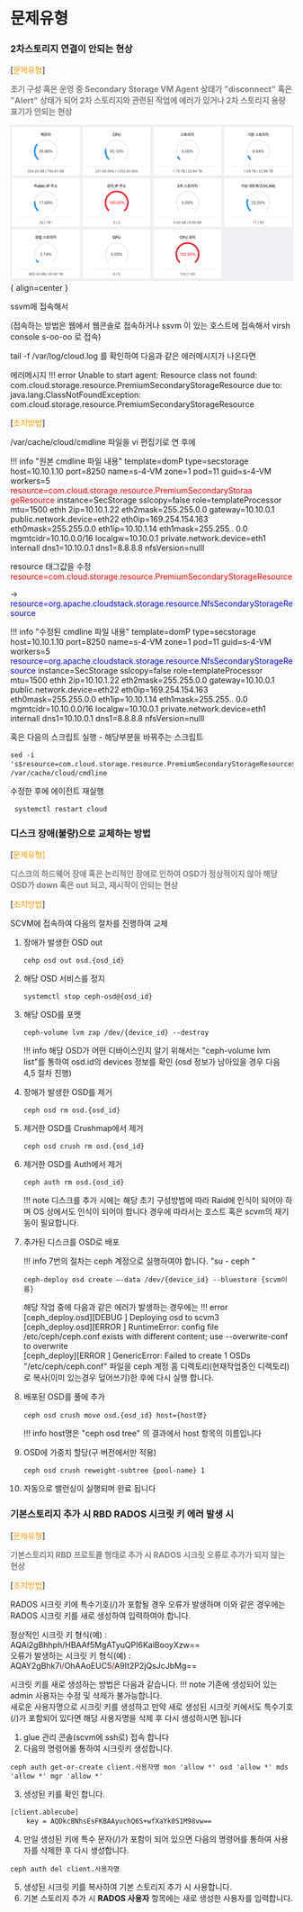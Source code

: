 # 문제유형

### 2차스토리지 연결이 안되는 현상

[<span style="color:#ff9900;">문제유형</span>]

<span style="color:gray;font-weight:bold">
초기 구성 혹은 운영 중 Secondary Storage VM Agent 상태가 "disconnect" 혹은 "Alert" 상태가 되어 2차 스토리지와 관련된 작업에 에러가 있거나 2차 스토리지 용량 표기가 안되는 현상
</span>

![Mold 대시보드 2차스토리지 오류](../assets/images/mold_secondarystorage_error.png){ align=center }

 ssvm에 접속해서
 
 (접속하는 방법은 웹에서 웹콘솔로 접속하거나 ssvm 이 있는 호스트에 접속해서 virsh console s-oo-oo 로 접속) 

tail -f /var/log/cloud.log 를 확인하여 다음과 같은 에러메시지가 나온다면

에러메시지
!!! error
    Unable to start agent: Resource class not found: com.cloud.storage.resource.PremiumSecondaryStorageResource due to: java.lang.ClassNotFoundException: com.cloud.storage.resource.PremiumSecondaryStorageResource 

[<span style="color:#ff9900;">조치방법</span>]

/var/cache/cloud/cmdline  파일을 vi 편집기로 연 후에

!!! info "원본 cmdline 파일 내용"
    template=domP type=secstorage host=10.10.1.10 port=8250 name=s-4-VM zone=1 pod=11
    guid=s-4-VM workers=5 <span style="color:red">resource=com.cloud.storage.resource.PremiumSecondaryStoraa
    geResource</span> instance=SecStorage sslcopy=false role=templateProcessor mtu=1500 ethh
    2ip=10.10.1.22 eth2mask=255.255.0.0 gateway=10.10.0.1 public.network.device=eth22
    eth0ip=169.254.154.163 eth0mask=255.255.0.0 eth1ip=10.10.1.14 eth1mask=255.255..
    0.0 mgmtcidr=10.10.0.0/16 localgw=10.10.0.1 private.network.device=eth1 internall
    dns1=10.10.0.1 dns1=8.8.8.8 nfsVersion=nulll

resource 태그값을 수정
<span style="color:red">resource=com.cloud.storage.resource.PremiumSecondaryStorageResource</span>

-> <span style="color:blue">resource=org.apache.cloudstack.storage.resource.NfsSecondaryStorageResource</span>

!!! info "수정된 cmdline 파일 내용"
    template=domP type=secstorage host=10.10.1.10 port=8250 name=s-4-VM zone=1 pod=11
    guid=s-4-VM workers=5 <span style="color:blue">resource=org.apache.cloudstack.storage.resource.NfsSecondaryStorageResource</span> instance=SecStorage sslcopy=false role=templateProcessor mtu=1500 ethh
    2ip=10.10.1.22 eth2mask=255.255.0.0 gateway=10.10.0.1 public.network.device=eth22
    eth0ip=169.254.154.163 eth0mask=255.255.0.0 eth1ip=10.10.1.14 eth1mask=255.255..
    0.0 mgmtcidr=10.10.0.0/16 localgw=10.10.0.1 private.network.device=eth1 internall
    dns1=10.10.0.1 dns1=8.8.8.8 nfsVersion=nulll

혹은 다음의 스크립트 실행 - 해당부분을 바꿔주는 스크립트
``` shell
sed -i 's$resource=com.cloud.storage.resource.PremiumSecondaryStorageResource$resource=org.apache.cloudstack.storage.resource.NfsSecondaryStorageResource$' /var/cache/cloud/cmdline
```

수정한 후에 에이전트 재실행

``` shell
 systemctl restart cloud
```

### 디스크 장애(불량)으로 교체하는 방법

[<span style="color:#ff9900;">문제유형</sapn>]

<span style="color:gray;font-weight:bold">
디스크의 하드웨어 장애 혹은 논리적인 장애로 인하여 OSD가 정상적이지 않아 해당 OSD가 down 혹은 out 되고, 재시작이 안되는 현상
</span>

[<span style="color:#ff9900;">조치방법</span>]

SCVM에 접속하여 다음의 절차를 진행하여 교체

1. 장애가 발생한 OSD out
    ``` shell
    cehp osd out osd.{osd_id}
    ```
2. 해당 OSD 서비스를 정지
    ``` shell
    systemctl stop ceph-osd@{osd_id}
    ```
3. 해당 OSD를 포멧
    ``` shell
    ceph-volume lvm zap /dev/{device_id} --destroy
    ```
    
    !!! info
        해당 OSD가 어떤 디바이스인지 알기 위해서는 "ceph-volume lvm list"를 통하여 osd.id의 devices 정보를 확인
(osd 정보가 남아있을 경우 다음 4,5 절차 진행)       

4. 장애가 발생한 OSD를 제거
    ``` shell
    ceph osd rm osd.{osd_id}
    ```
5. 제거한 OSD를 Crushmap에서 제거   
    ``` shell
    ceph osd crush rm osd.{osd_id}
    ```
6. 제거한 OSD를 Auth에서 제거
   ``` shell
   ceph auth rm osd.{osd_id}
   ```

    !!! note
        디스크를 추가 시에는 해당 초기 구성방법에 따라 Raid에 인식이 되어야 하며 OS 상에서도 인식이 되어야 합니다
        경우에 따라서는 호스트 혹은 scvm의 재기동이 필요합니다.      
    
7. 추가된 디스크를 OSD로 배포
    
    !!! info
        7번의 절차는 ceph 계정으로 실행하여야 합니다. "su - ceph "

    ``` shell
    ceph-deploy osd create –-data /dev/{device_id} --bluestore {scvm이름}
    ```
    해당 작업 중에 다음과 같은 에러가 발생하는 경우에는
    !!! error
        [ceph_deploy.osd][DEBUG ] Deploying osd to scvm3 </br>
        [ceph_deploy.osd][ERROR ] RuntimeError: config file /etc/ceph/ceph.conf exists with different content; use --overwrite-conf to overwrite </br>
        [ceph_deploy][ERROR ] GenericError: Failed to create 1 OSDs
    "/etc/ceph/ceph.conf" 파일을 ceph 계정 홈 디렉토리(현재작업중인 디렉토리)로 복사(이미 있는경우 덮어쓰기)한 후에 다시 실행 합니다.    

8. 배포된 OSD를 풀에 추가
    ``` shell
    ceph osd crush move osd.{osd_id} host={host명}
    ```

    !!! info
        host명은 "ceph osd tree" 의 결과에서 host 항목의 이름입니다

9.  OSD에 가중치 할당(구 버전에서만 적용)
    ``` shell
    ceph osd crush reweight-subtree {pool-name} 1
    ```
10. 자동으로 밸런싱이 실행되며 완료 됩니다

### 기본스토리지 추가 시 RBD RADOS 시크릿 키 에러 발생 시

[<span style="color:#ff9900;">문제유형</span>]

<span style="color:gray;font-weight:bold">
기본스토리지 RBD 프로토콜 형태로 추가 시 RADOS 시크릿 오류로 추가가 되지 않는 현상
</span>

[<span style="color:#ff9900;">조치방법</span>]

RADOS 시크릿 키에 특수기호(/)가 포함될 경우 오류가 발생하며 이와 같은 경우에는 RADOS 시크릿 키를 새로 생성하여 입력하여야 합니다.

정상적인 시크릿 키 형식(예) : AQAi2gBhhph/HBAAf5MgATyuQPI6KaiBooyXzw== </br>
오류가 발생하는 시크릿 키 형식(예) : AQAY2gBhk7i<span style="color:red">/</span>OhAAoEUC5<span style="color:red">/</span>A9It2P2jQsJcJbMg==

시크릿 키를 새로 생성하는 방법은 다음과 같습니다.
!!! note
    기존에 생성되어 있는 admin 사용자는 수정 및 삭제가 불가능합니다.</br>
    새로운 사용자명으로 시크릿 키를 생성하고 만약 새로 생성된 시크릿 키에서도 특수기호(/)가 포함되어 있다면 해당 사용자명을 삭제 후 다시 생성하시면 됩니다

1. glue 관리 콘솔(scvm에 ssh로) 접속 합니다
2. 다음의 명령어롤 통하여 시크릿키 생성합니다.
``` shell
ceph auth get-or-create client.사용자명 mon 'allow *' osd 'allow *' mds 'allow *' mgr 'allow *'
```
3. 생성된 키를 확인 합니다.
``` shell
[client.ablecube]
	key = AQDkcBNhsEsFKBAAyuchQ6S+wfXaYk0S1M98vw==
```
4. 만일 생성된 키에 특수 문자(/)가 포함이 되어 있으면 다음의 명령어를 통하여 사용자를 삭제한 후 다시 생성합니다.
``` shell
ceph auth del client.사용자명
```
5. 생성된 시크릿 키를 복사하여 기본 스토리지 추가 시 사용합니다.
6. 기본 스토리지 추가 시 **RADOS 사용자** 항목에는 새로 생성한 사용자를 입력합니다.

